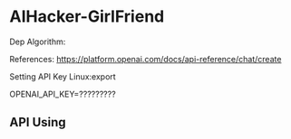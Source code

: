 # AIHacker-GirlFriend
Dep Algorithm:

References:
https://platform.openai.com/docs/api-reference/chat/create

Setting API Key
Linux:export 

OPENAI_API_KEY=?????????
## API Using 